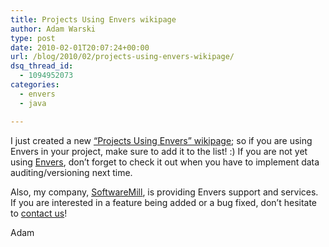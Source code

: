 ```yaml
---
title: Projects Using Envers wikipage
author: Adam Warski
type: post
date: 2010-02-01T20:07:24+00:00
url: /blog/2010/02/projects-using-envers-wikipage/
dsq_thread_id:
  - 1094952073
categories:
  - envers
  - java

---
```

I just created a new [&#8220;Projects Using Envers&#8221; wikipage][1]; so if you are using Envers in your project, make sure to add it to the list! :) If you are not yet using [Envers][2], don&#8217;t forget to check it out when you have to implement data auditing/versioning next time.

Also, my company, [SoftwareMill][3], is providing Envers support and services. If you are interested in a feature being added or a bug fixed, don&#8217;t hesitate to [contact us][4]!

Adam

 [1]: http://community.jboss.org/wiki/ProjectsUsingEnvers
 [2]: http://jboss.org/envers
 [3]: http://www.softwaremill.eu
 [4]: http://www.softwaremill.pl/en/contact.html
